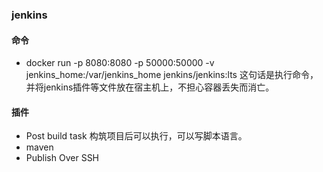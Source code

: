 ### jenkins
#### 命令
* docker run -p 8080:8080 -p 50000:50000 -v jenkins_home:/var/jenkins_home jenkins/jenkins:lts 这句话是执行命令，并将jenkins插件等文件放在宿主机上，不担心容器丢失而消亡。

#### 插件
* Post build task 构筑项目后可以执行，可以写脚本语言。
* maven
* Publish Over SSH